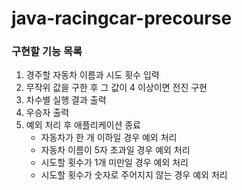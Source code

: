 # java-racingcar-precourse

### 구현할 기능 목록

1. 경주할 자동차 이름과 시도 횟수 입력
2. 무작위 값을 구한 후 그 값이 4 이상이면 전진 구현
3. 차수별 실행 결과 출력
4. 우승자 출력
5. 예외 처리 후 애플리케이션 종료
    - 자동차가 한 개 이하일 경우 예외 처리
    - 자동차 이름이 5자 초과일 경우 예외 처리
    - 시도할 횟수가 1개 미만일 경우 예외 처리
    - 시도할 횟수가 숫자로 주어지지 않는 경우 예외 처리